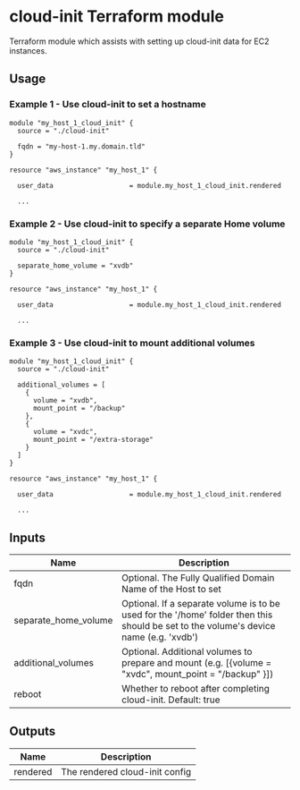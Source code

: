 # cloud-init Terraform module

Terraform module which assists with setting up cloud-init data for EC2 instances.

## Usage

### Example 1 - Use cloud-init to set a hostname

```hcl
module "my_host_1_cloud_init" {
  source = "./cloud-init"

  fqdn = "my-host-1.my.domain.tld"
}

resource "aws_instance" "my_host_1" {

  user_data                   = module.my_host_1_cloud_init.rendered

  ...
```

### Example 2 - Use cloud-init to specify a separate Home volume

```hcl
module "my_host_1_cloud_init" {
  source = "./cloud-init"

  separate_home_volume = "xvdb"
}

resource "aws_instance" "my_host_1" {

  user_data                   = module.my_host_1_cloud_init.rendered

  ...
```

### Example 3 - Use cloud-init to mount additional volumes

```hcl
module "my_host_1_cloud_init" {
  source = "./cloud-init"

  additional_volumes = [
    {
      volume = "xvdb",
      mount_point = "/backup"
    },
    {
      volume = "xvdc",
      mount_point = "/extra-storage"
    }
  ]
}

resource "aws_instance" "my_host_1" {

  user_data                   = module.my_host_1_cloud_init.rendered

  ...
```

## Inputs

| Name | Description |
| ---- | ----------- |
| fqdn | Optional. The Fully Qualified Domain Name of the Host to set |
| separate_home_volume | Optional. If a separate volume is to be used for the '/home' folder then this should be set to the volume's device name (e.g. 'xvdb') |
| additional_volumes | Optional. Additional volumes to prepare and mount (e.g. [{volume = "xvdc", mount_point = "/backup" }]) |
| reboot | Whether to reboot after completing cloud-init. Default: true |

## Outputs

| Name | Description |
| ---- | ----------- |
| rendered | The rendered cloud-init config |
